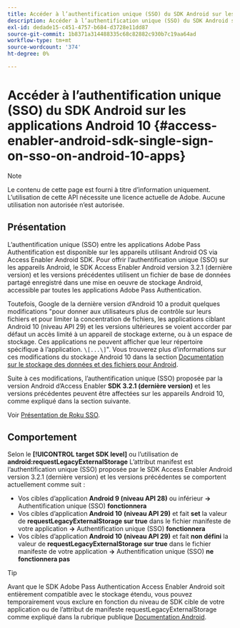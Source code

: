 ```yaml
---
title: Accéder à l’authentification unique (SSO) du SDK Android sur les applications Android 10
description: Accéder à l’authentification unique (SSO) du SDK Android sur les applications Android 10
exl-id: dedade15-c451-4757-b684-d3728e11dd87
source-git-commit: 1b8371a314488335c68c82882c930b7c19aa64ad
workflow-type: tm+mt
source-wordcount: '374'
ht-degree: 0%

---
```


# Accéder à l’authentification unique (SSO) du SDK Android sur les applications Android 10 {#access-enabler-android-sdk-single-sign-on-sso-on-android-10-apps}

>[!NOTE]
>
>Le contenu de cette page est fourni à titre d’information uniquement. L’utilisation de cette API nécessite une licence actuelle de Adobe. Aucune utilisation non autorisée n’est autorisée.

## Présentation

L’authentification unique (SSO) entre les applications Adobe Pass Authentification est disponible sur les appareils utilisant Android OS via Access Enabler Android SDK. Pour offrir l’authentification unique (SSO) sur les appareils Android, le SDK Access Enabler Android version 3.2.1 (dernière version) et les versions précédentes utilisent un fichier de base de données partagé enregistré dans une mise en oeuvre de stockage Android, accessible par toutes les applications Adobe Pass Authentication.

Toutefois, Google de la dernière version d’Android 10 a produit quelques modifications &quot;pour donner aux utilisateurs plus de contrôle sur leurs fichiers et pour limiter la concentration de fichiers, les applications ciblant Android 10 (niveau API 29) et les versions ultérieures se voient accorder par défaut un accès limité à un appareil de stockage externe, ou à un espace de stockage. Ces applications ne peuvent afficher que leur répertoire spécifique à l’application. `\[...\]`&quot;. Vous trouverez plus d’informations sur ces modifications du stockage Android 10 dans la section [Documentation sur le stockage des données et des fichiers pour Android](https://developer.android.com/training/data-storage/files/external-scoped).

Suite à ces modifications, l’authentification unique (SSO) proposée par la version Android d’Access Enabler **SDK 3.2.1 (dernière version)** et les versions précédentes peuvent être affectées sur les appareils Android 10, comme expliqué dans la section suivante.

Voir [Présentation de Roku SSO](/help/authentication/roku-sso-overview.md).

## Comportement

Selon le **[!UICONTROL target SDK level]** ou l’utilisation de **android:requestLegacyExternalStorage** L’attribut manifest est l’authentification unique (SSO) proposée par le SDK Access Enabler Android version 3.2.1 (dernière version) et les versions précédentes se comportent actuellement comme suit :

- Vos cibles d’application **Android 9 (niveau API 28)** ou inférieur **-\>** Authentification unique (SSO) **fonctionnera**
- Vos cibles d’application **Android 10** **(niveau API 29)** et fait **set** la valeur de **requestLegacyExternalStorage sur true** dans le fichier manifeste de votre application **-\>** Authentification unique (SSO) **fonctionnera**
- Vos cibles d’application **Android 10** **(niveau API 29)** et fait **non défini** la valeur de **requestLegacyExternalStorage sur true** dans le fichier manifeste de votre application **-\>** Authentification unique (SSO) **ne fonctionnera pas**


>[!TIP]
>
> Avant que le SDK Adobe Pass Authentication Access Enabler Android soit entièrement compatible avec le stockage étendu, vous pouvez temporairement vous exclure en fonction du niveau de SDK cible de votre application ou de l’attribut de manifeste requestLegacyExternalStorage comme expliqué dans la rubrique publique [Documentation Android](https://developer.android.com/training/data-storage/files/external-scoped#opt-out-of-scoped-storage).
